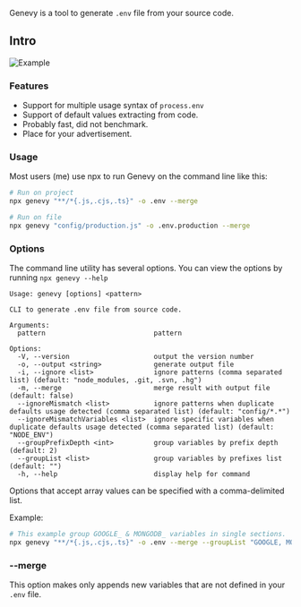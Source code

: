 Genevy is a tool to generate `.env` file from your source code.

## Intro
![Example](https://user-images.githubusercontent.com/3619283/200930600-b335f869-6c98-4b47-bcf5-4871d1999ef9.png)

### Features
* Support for multiple usage syntax of `process.env`
* Support of default values extracting from code.
* Probably fast, did not benchmark.
* Place for your advertisement.

### Usage
Most users (me) use npx to run Genevy on the command line like this:
```bash
# Run on project
npx genevy "**/*{.js,.cjs,.ts}" -o .env --merge

# Run on file
npx genevy "config/production.js" -o .env.production --merge
```

### Options
The command line utility has several options. You can view the options by running `npx genevy --help`

```
Usage: genevy [options] <pattern>

CLI to generate .env file from source code.

Arguments:
  pattern                           pattern

Options:
  -V, --version                     output the version number
  -o, --output <string>             generate output file
  -i, --ignore <list>               ignore patterns (comma separated list) (default: "node_modules, .git, .svn, .hg")
  -m, --merge                       merge result with output file (default: false)
  --ignoreMismatch <list>           ignore patterns when duplicate defaults usage detected (comma separated list) (default: "config/*.*")
  --ignoreMismatchVariables <list>  ignore specific variables when duplicate defaults usage detected (comma separated list) (default: "NODE_ENV")
  --groupPrefixDepth <int>          group variables by prefix depth (default: 2)
  --groupList <list>                group variables by prefixes list (default: "")
  -h, --help                        display help for command

```
Options that accept array values can be specified with a comma-delimited list.

Example:
```bash
# This example group GOOGLE_ & MONGODB_ variables in single sections.
npx genevy "**/*{.js,.cjs,.ts}" -o .env --merge --groupList "GOOGLE, MONGODB"
```
### --merge
This option makes only appends new variables that are not defined in your `.env` file. 
